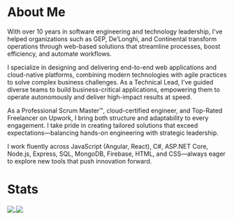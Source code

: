 # About Me

With over 10 years in software engineering and technology leadership, I’ve helped organizations such as GEP, De’Longhi, and Continental transform operations through web-based solutions that streamline processes, boost efficiency, and automate workflows.

I specialize in designing and delivering end-to-end web applications and cloud-native platforms, combining modern technologies with agile practices to solve complex business challenges. As a Technical Lead, I’ve guided diverse teams to build business-critical applications, empowering them to operate autonomously and deliver high-impact results at speed.

As a Professional Scrum Master™, cloud-certified engineer, and Top-Rated Freelancer on Upwork, I bring both structure and adaptability to every engagement. I take pride in creating tailored solutions that exceed expectations—balancing hands-on engineering with strategic leadership.

I work fluently across JavaScript (Angular, React), C#, ASP.NET Core, Node.js, Express, SQL, MongoDB, Firebase, HTML, and CSS—always eager to explore new tools that push innovation forward.

# Stats

<a href = "https://github.com/abv-solutions?tab=repositories">
  <img src = "https://github-readme-stats.vercel.app/api?username=abv-solutions&count_private=true&show_icons=true&theme=dark&include_all_commits=true" align = "center" />
</a>

<a href = "https://github.com/abv-solutions?tab=repositories">
  <img src = "https://github-readme-stats.vercel.app/api/top-langs/?username=abv-solutions&langs_count=10&theme=dark&layout=compact&card_width=270" align = "center" />
</a>
